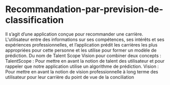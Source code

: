 # Recommandation-par-prevision-de-classification
Il s’agit d’une application conçue pour recommander une carrière. L'utilisateur entre des informations sur ses compétences, ses intérêts et ses expériences professionnelles, et l’application prédit les carrières les plus appropriées pour cette personne et les utilise pour former un modèle de prédiction.
Du nom de Talent Scope Vision pour combiner deux concepts :  
TalentScope : Pour mettre en avant la notion de talent des utilisateur et pour rappeler que notre application utilise un algorithme de prédiction.
Vision : Pour mettre en avant la notion de vision professionnelle à long terme des utilisateur pour leur carrière du point de vue de la conciliation 
